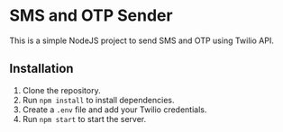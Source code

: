 # SMS and OTP Sender

This is a simple NodeJS project to send SMS and OTP using Twilio API.

## Installation

1. Clone the repository.
2. Run `npm install` to install dependencies.
3. Create a `.env` file and add your Twilio credentials.
4. Run `npm start` to start the server.